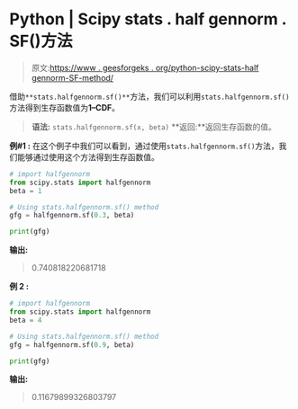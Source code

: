 # Python | Scipy stats . half gennorm . SF()方法

> 原文:[https://www . geesforgeks . org/python-scipy-stats-half gennorm-SF-method/](https://www.geeksforgeeks.org/python-scipy-stats-halfgennorm-sf-method/)

借助`**stats.halfgennorm.sf()**`方法，我们可以利用`stats.halfgennorm.sf()`方法得到生存函数值为**1–CDF**。

> **语法:** `stats.halfgennorm.sf(x, beta)`
> **返回:**返回生存函数的值。

**例#1 :**
在这个例子中我们可以看到，通过使用`stats.halfgennorm.sf()`方法，我们能够通过使用这个方法得到生存函数值。

```py
# import halfgennorm
from scipy.stats import halfgennorm
beta = 1

# Using stats.halfgennorm.sf() method
gfg = halfgennorm.sf(0.3, beta)

print(gfg)
```

**输出:**

> 0.740818220681718

**例 2 :**

```py
# import halfgennorm
from scipy.stats import halfgennorm
beta = 4

# Using stats.halfgennorm.sf() method
gfg = halfgennorm.sf(0.9, beta)

print(gfg)
```

**输出:**

> 0.11679899326803797